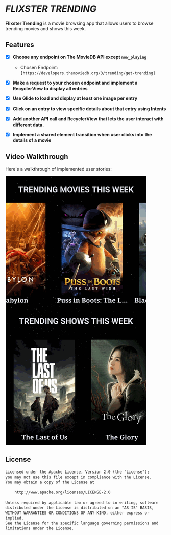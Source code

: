 # *FLIXSTER TRENDING*


**Flixster Trending** is a movie browsing app that allows users to browse trending movies and shows this week.


## Features

- [x] **Choose any endpoint on The MovieDB API except `now_playing`**
  - Chosen Endpoint: `[https://developers.themoviedb.org/3/trending/get-trending]`
- [x] **Make a request to your chosen endpoint and implement a RecyclerView to display all entries**
- [x] **Use Glide to load and display at least one image per entry**
- [x] **Click on an entry to view specific details about that entry using Intents**
- [x] **Add another API call and RecyclerView that lets the user interact with different data.** 
- [x] **Implement a shared element transition when user clicks into the details of a movie**


## Video Walkthrough

Here's a walkthrough of implemented user stories:

<img src='FlixsterTrending.gif' title='Video Walkthrough' width='' alt='Video Walkthrough' />


## License

    Licensed under the Apache License, Version 2.0 (the "License");
    you may not use this file except in compliance with the License.
    You may obtain a copy of the License at

        http://www.apache.org/licenses/LICENSE-2.0

    Unless required by applicable law or agreed to in writing, software
    distributed under the License is distributed on an "AS IS" BASIS,
    WITHOUT WARRANTIES OR CONDITIONS OF ANY KIND, either express or implied.
    See the License for the specific language governing permissions and
    limitations under the License.
